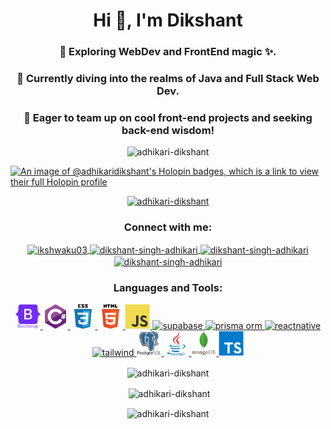 <h1 align="center">Hi 👋, I'm Dikshant</h1>
<h3 align="center">👀 Exploring <b>WebDev and FrontEnd magic ✨</b>.</h3>
<h3 align="center">
  🌱 Currently diving into the realms of Java and Full Stack Web Dev.
</h3>
<h3 align="center">
  💞️ Eager to team up on cool front-end projects and seeking back-end wisdom!
</h3>

<p align="center">
  <img
    src="https://komarev.com/ghpvc/?username=adhikari-dikshant&label=Profile%20views&color=0e75b6&style=plastic"
    alt="adhikari-dikshant"
  />
</p>

[![An image of @adhikaridikshant's Holopin badges, which is a link to view their
full Holopin
profile](https://holopin.me/adhikaridikshant)](https://holopin.io/@adhikaridikshant)

<p align="center">
  <a href="https://github.com/ryo-ma/github-profile-trophy">
    <img
      src="https://github-profile-trophy.vercel.app/?username=adhikari-dikshant"
      alt="adhikari-dikshant"
    />
  </a>
</p>

<h3 align="center">Connect with me:</h3>
<p align="center">
  <a href="https://twitter.com/ikshwaku03" target="blank">
    <img
      align="center"
      src="https://raw.githubusercontent.com/rahuldkjain/github-profile-readme-generator/master/src/images/icons/Social/twitter.svg"
      alt="ikshwaku03"
      height="30"
      width="40"
    />
  </a>
  <a href="https://linkedin.com/in/dikshant-singh-adhikari" target="blank">
    <img
      align="center"
      src="https://raw.githubusercontent.com/rahuldkjain/github-profile-readme-generator/master/src/images/icons/Social/linked-in-alt.svg"
      alt="dikshant-singh-adhikari"
      height="30"
      width="40"
    />
  </a>
  <a href="https://dikshant-singh-adhikari.vercel.app/" target="blank">
    <img
      align="center"
      src="https://github.com/adhikari-dikshant/portfolio/blob/main/assets/icon.ico"
      alt="dikshant-singh-adhikari"
      height="30"
      width="40"
    />
  </a>
  <a href="https://bento.me/dsa" target="blank">
    <img
      align="center"
      src="https://global-uploads.webflow.com/6335b33630f88833a92915fc/63e501246a370e0d4462f2ed_herologo.png"
      alt="dikshant-singh-adhikari"
      height="40"
      width="40"
    />
  </a>
</p>
<h3 align="center">Languages and Tools:</h3>
<p align="center">
  <a href="https://getbootstrap.com" target="_blank" rel="noreferrer">
    <img
      src="https://raw.githubusercontent.com/devicons/devicon/master/icons/bootstrap/bootstrap-plain-wordmark.svg"
      alt="bootstrap"
      width="40"
      height="40"
    />
  </a>
  <a
    href="https://learn.microsoft.com/en-us/dotnet/csharp/"
    target="_blank"
    rel="noreferrer"
  >
    <img
      src="https://raw.githubusercontent.com/devicons/devicon/master/icons/csharp/csharp-original.svg"
      alt="csharp"
      width="40"
      height="40"
    />
  </a>
  <a href="https://www.w3schools.com/css/" target="_blank" rel="noreferrer">
    <img
      src="https://raw.githubusercontent.com/devicons/devicon/master/icons/css3/css3-original-wordmark.svg"
      alt="css3"
      width="40"
      height="40"
    />
  </a>
  <a href="https://www.w3.org/html/" target="_blank" rel="noreferrer">
    <img
      src="https://raw.githubusercontent.com/devicons/devicon/master/icons/html5/html5-original-wordmark.svg"
      alt="html5"
      width="40"
      height="40"
    />
  </a>
  <a
    href="https://developer.mozilla.org/en-US/docs/Web/JavaScript"
    target="_blank"
    rel="noreferrer"
  >
    <img
      src="https://raw.githubusercontent.com/devicons/devicon/master/icons/javascript/javascript-original.svg"
      alt="javascript"
      width="40"
      height="40"
    />
  </a>
  <a href="https://supabase.com/" target="_blank" rel="noreferrer">
    <img
      src="https://companieslogo.com/img/orig/supabase-554aca1c.png?t=1701239800"
      alt="supabase"
      width="40"
      height="40"
    />
  </a>
  <a href="https://www.prisma.io/" target="_blank" rel="noreferrer">
    <img
      src="https://d2eip9sf3oo6c2.cloudfront.net/tags/images/000/001/287/square_480/prismaHD.png"
      alt="prisma orm"
      width="40"
      height="40"
    />
  </a>
  <a href="https://react.dev/" target="_blank" rel="noreferrer">
    <img
      src="https://reactnative.dev/img/header_logo.svg"
      alt="reactnative"
      width="40"
      height="40"
    />
  </a>
  <a href="https://tailwindcss.com/" target="_blank" rel="noreferrer">
    <img
      src="https://www.vectorlogo.zone/logos/tailwindcss/tailwindcss-icon.svg"
      alt="tailwind"
      width="40"
      height="40"
    />
  </a>
  <a href="https://www.postgresql.org" target="_blank" rel="noreferrer">
    <img
      src="https://raw.githubusercontent.com/devicons/devicon/master/icons/postgresql/postgresql-original-wordmark.svg"
      alt="postgresql"
      width="40"
      height="40"
    />
  </a>
  <a href="https://www.java.com" target="_blank" rel="noreferrer">
    <img
      src="https://raw.githubusercontent.com/devicons/devicon/master/icons/java/java-original.svg"
      alt="java"
      width="40"
      height="40"
    />
  </a>
  <a href="https://www.mongodb.com/" target="_blank" rel="noreferrer">
    <img
      src="https://raw.githubusercontent.com/devicons/devicon/master/icons/mongodb/mongodb-original-wordmark.svg"
      alt="mongodb"
      width="40"
      height="40"
    />
  </a>
  <a href="https://www.typescriptlang.org/" target="_blank" rel="noreferrer">
    <img
      src="https://raw.githubusercontent.com/devicons/devicon/master/icons/typescript/typescript-original.svg"
      alt="typescript"
      width="40"
      height="40"
    />
  </a>
</p>

<p align="center">
  <img
    align="center"
    src="https://github-readme-streak-stats.herokuapp.com/?user=adhikari-dikshant&theme=dark"
    alt="adhikari-dikshant"
  />
</p>

<p align="center">
  &nbsp;<img
    align="center"
    src="https://github-readme-stats.vercel.app/api?username=adhikari-dikshant&show_icons=true&theme=gruvbox&bg_color=000000"
    alt="adhikari-dikshant"
  />
</p>

<p align="center">
  <img
    align="center"
    src="https://github-readme-stats.vercel.app/api/top-langs?username=adhikari-dikshant&show_icons=true&theme=gruvbox&bg_color=000000&locale=en&layout=compact"
    alt="adhikari-dikshant"
  />
</p>
